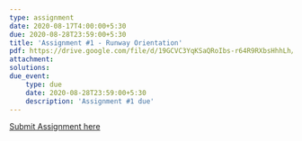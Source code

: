 ```yaml
---
type: assignment
date: 2020-08-17T4:00:00+5:30
due: 2020-08-28T23:59:00+5:30
title: 'Assignment #1 - Runway Orientation'
pdf: https://drive.google.com/file/d/19GCVC3YqKSaQRoIbs-r64R9RXbsHhhLh/view?usp=sharing
attachment: 
solutions: 
due_event: 
    type: due
    date: 2020-08-28T23:59:00+5:30
    description: 'Assignment #1 due'
---
```

[Submit Assignment here](https://learn.priyanshsingh.in/)
